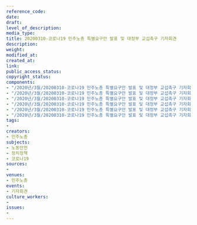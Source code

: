 ```yaml
---
reference_code: 
date: 
draft: 
level_of_description: 
media_type: 
title: 20200310-코로나19 민주노총 특별요구안 발표 및 대정부 교섭촉구 기자회견
description: 
weight: 
modified_at: 
created_at: 
link: 
public_access_status: 
copyright_status: 
components:
- "/2020년/3월/20200310-코로나19 민주노총 특별요구안 발표 및 대정부 교섭촉구 기자회견/YJW_1218.jpg"
- "/2020년/3월/20200310-코로나19 민주노총 특별요구안 발표 및 대정부 교섭촉구 기자회견/_CTU3955.jpg"
- "/2020년/3월/20200310-코로나19 민주노총 특별요구안 발표 및 대정부 교섭촉구 기자회견/_CTU3934.jpg"
- "/2020년/3월/20200310-코로나19 민주노총 특별요구안 발표 및 대정부 교섭촉구 기자회견/_CTU3847.jpg"
- "/2020년/3월/20200310-코로나19 민주노총 특별요구안 발표 및 대정부 교섭촉구 기자회견/_CTU3892.jpg"
- "/2020년/3월/20200310-코로나19 민주노총 특별요구안 발표 및 대정부 교섭촉구 기자회견/_CTU3926.jpg"
tags:
- 
creators:
- 민주노총
subjects:
- 노동안전
- 정치정책
- 코로나19
sources:
- 
venues:
- 민주노총
events:
- 기자회견
culture_workers:
- 
issues:
- 
---
```

